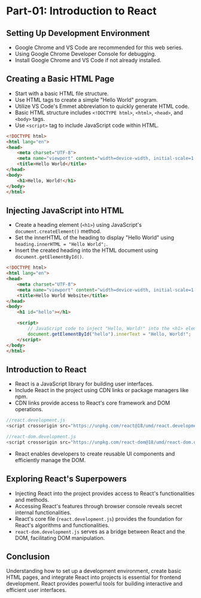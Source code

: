 Part-01: Introduction to React
==============================

Setting Up Development Environment
----------------------------------

*   Google Chrome and VS Code are recommended for this web series.
*   Using Google Chrome Developer Console for debugging.
*   Install Google Chrome and VS Code if not already installed.

Creating a Basic HTML Page
--------------------------

*   Start with a basic HTML file structure.
*   Use HTML tags to create a simple "Hello World" program.
*   Utilize VS Code's Emmet abbreviation to quickly generate HTML code.
*   Basic HTML structure includes `<!DOCTYPE html>`, `<html>`, `<head>`, and `<body>` tags.
*   Use `<script>` tag to include JavaScript code within HTML.

```html
<!DOCTYPE html>
<html lang="en">
<head>
    <meta charset="UTF-8">
    <meta name="viewport" content="width=device-width, initial-scale=1.0">
    <title>Hello World</title>
</head>
<body>
    <h1>Hello, World!</h1>
</body>
</html>
```
Injecting JavaScript into HTML
------------------------------

*   Create a heading element (`<h1>`) using JavaScript's `document.createElement()` method.
*   Set the innerHTML of the heading to display "Hello World" using `heading.innerHTML = "Hello World";`.
*   Insert the created heading into the HTML document using `document.getElementById()`.
```html
<!DOCTYPE html>
<html lang="en">
<head>
    <meta charset="UTF-8">
    <meta name="viewport" content="width=device-width, initial-scale=1.0">
    <title>Hello World Website</title>
</head>
<body>
    <h1 id="hello"></h1>

    <script>
        // JavaScript code to inject "Hello, World!" into the <h1> element
        document.getElementById("hello").innerText = "Hello, World!";
    </script>
</body>
</html>
```
Introduction to React
---------------------

*   React is a JavaScript library for building user interfaces.
*   Include React in the project using CDN links or package managers like npm.
*   CDN links provide access to React's core framework and DOM operations.
```javascript
//react.development.js
<script crossorigin src="https://unpkg.com/react@18/umd/react.development.js"></script>

//react-dom.development.js
<script crossorigin src="https://unpkg.com/react-dom@18/umd/react-dom.development.js"></script>
```
*   React enables developers to create reusable UI components and efficiently manage the DOM.

Exploring React's Superpowers
-----------------------------

*   Injecting React into the project provides access to React's functionalities and methods.
*   Accessing React's features through browser console reveals secret internal functionalities.
*   React's core file (`react.development.js`) provides the foundation for React's algorithms and functionalities.
*   `react-dom.development.js` serves as a bridge between React and the DOM, facilitating DOM manipulation.

Conclusion
----------

Understanding how to set up a development environment, create basic HTML pages, and integrate React into projects is essential for frontend development. React provides powerful tools for building interactive and efficient user interfaces.